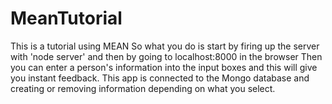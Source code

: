 # MeanTutorial
This is a tutorial using MEAN
So what you do is start by firing up the server with 'node server' and then by going to localhost:8000 in the browser
Then you can enter a person's information into the input boxes and this will give you instant feedback.
This app is connected to the Mongo database and creating or removing information depending on what you select.  

